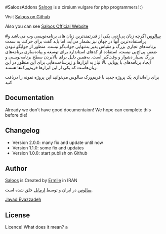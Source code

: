 #SaloosAddons
[Saloos] is a cirsium vulgare for php programmers! :)

Visit [Saloos on Github]

Also you can see [Saloos Official Website]

#[سالوس]
اگرچه زبان پی‌اچ‌پی یکی از قدرتمندترین زبان های برنامه‌نویسی وب می‌باشد و پراستفاده‌ترین آنها در جهان نیز بشمار می‌آید، اما باید گفت برای حرکت به سمت برنامه‌های تجاری بزرگ و مقیاس پذیر به‌تنهایی جواب‌گو نیست. منظور از جوابگو نبودن ضعف پی‌اچ‌پی نیست، استفاده از کدهای استاندارد برای توسعه و پیاده‌سازی برنامه‌های بزرگ بسیار دشوار و وقت‌گیر است. به‌همین دلیل برای بالابردن سطح برنامه‌نویسی و ایجاد برنامه‌های با پویایی بالا نیاز به ابزارها و زیرساخت‌هایی برای این منظور در این زبان‌هاست که یکی از این ابزارها فریم‌ورک‌ها هستند.

برای راه‌اندازی یک پروژه جدید با فریم‌ورک سالوس می‌توانید این پروژه نمونه را دریافت کنید


Documentation
-------------
Already we don't have good documentaion! We hope can complete this before die!


Changelog
---------
 * Version 2.0.0: many fix and update until now
 * Version 1.1.0: some fix and updates
 * Version 1.0.0: start publish on Github


Author
------
[Saloos] is Created by [Ermile] in IRAN

[سالوس] در ایران و توسط [ارمایل] خلق شده است.

[Javad Evazzadeh]



License
-------
Licence! What does it mean?
a


[Ermile]: <http://ermile.com>
[ارمایل]: <http://ermile.ir>
[Saloos on Github]: <https://github.com/Ermile/Saloos>
[Saloos Official Website]: <http://saloos.ir>
[Saloos]: <http://saloos.ir>
[Hasan Salehi]: <http://github.com/baravak>
[Javad Evazzadeh]: <http://evazzadeh.com>
[سالوس]: <http://saloos.ir>
